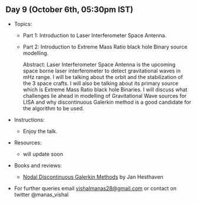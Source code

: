 ## Day 9 (October 6th, 05:30pm IST)
* Topics:
  * Part 1: Introduction to Laser Interferometer Space Antenna.
  * Part 2: Introduction to Extreme Mass Ratio black hole Binary source modelling.
  
    Abstract: Laser Interferometer Space Antenna is the upcoming space borne laser interferometer to detect gravitational waves in mHz range. I will be talking about the orbit and the stabilization of the 3 space crafts. I will also be talking about its primary source which is Extreme Mass Ratio black hole Binaries. I will discuss what challenges lie ahead in modelling of Gravitational Wave sources for LISA and why discontinuous Galerkin method is a good candidate for the algorithm to be used.

* Instructions:
  * Enjoy the talk. 
 
* Resources:
  * will update soon
 
  
* Books and reviews:
  * [Nodal Discontinuous Galerkin Methods](https://www.springer.com/gp/book/9780387720654) by Jan Hesthaven
  
* For further queries email vishalmanas28@gmail.com or contact on twitter @manas_vishal
